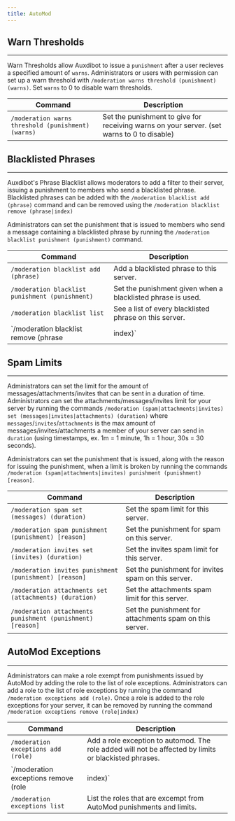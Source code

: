 ```yaml
---
title: AutoMod
---
```


## Warn Thresholds

-----

Warn Thresholds allow Auxdibot to issue a `punishment` after a user recieves a specified amount of `warns`. Administrators or users with permission can set up a warn threshold with `/moderation warns threshold (punishment) (warns)`. Set `warns` to 0 to disable warn thresholds.

| Command  | Description |
| ------------- | ------------------- |
| `/moderation warns threshold (punishment) (warns)`| Set the punishment to give for receiving warns on your server. (set warns to 0 to disable) |

## Blacklisted Phrases

-----

Auxdibot's Phrase Blacklist allows moderators to add a filter to their server, issuing a punishment to members who send a blacklisted phrase. Blacklisted phrases can be added with the `/moderation blacklist add (phrase)` command and can be removed using the `/moderation blacklist remove (phrase|index)`

Administrators can set the punishment that is issued to members who send a message containing a blacklisted phrase by running the `/moderation blacklist punishment (punishment)` command.

| Command  | Description |
| ------------- | ------------------- |
| `/moderation blacklist add (phrase)`| Add a blacklisted phrase to this server. |
| `/moderation blacklist punishment (punishment)`| Set the punishment given when a blacklisted phrase is used. |
| `/moderation blacklist list`| See a list of every blacklisted phrase on this server. |
| `/moderation blacklist remove (phrase|index)`| Remove a blacklisted phrase from the server. |

## Spam Limits

-----

Administrators can set the limit for the amount of messages/attachments/invites that can be sent in a duration of time. Administrators can set the attachments/messages/invites limit for your server by running the commands `/moderation (spam|attachments|invites) set (messages|invites|attachments) (duration)` where `messages`/`invites`/`attachments` is the max amount of messages/invites/attachments a member of your server can send in `duration` (using timestamps, ex. 1m = 1 minute, 1h = 1 hour, 30s = 30 seconds).

Administrators can set the punishment that is issued, along with the reason for issuing the punishment, when a limit is broken by running the commands `/moderation (spam|attachments|invites) punishment (punishment) [reason]`.

| Command  | Description |
| ------------- | ------------------- |
| `/moderation spam set (messages) (duration)`| Set the spam limit for this server. |
| `/moderation spam punishment (punishment) [reason]`| Set the punishment for spam on this server. |
| `/moderation invites set (invites) (duration)`| Set the invites spam limit for this server. |
| `/moderation invites punishment (punishment) [reason]`| Set the punishment for invites spam on this server. |
| `/moderation attachments set (attachments) (duration)`| Set the attachments spam limit for this server. |
| `/moderation attachments punishment (punishment) [reason]`| Set the punishment for attachments spam on this server. |

## AutoMod Exceptions

----

Administrators can make a role exempt from punishments issued by AutoMod by adding the role to the list of role exceptions. Administrators can add a role to the list of role exceptions by running the command `/moderation exceptions add (role)`. Once a role is added to the role exceptions for your server, it can be removed by running the command `/moderation exceptions remove (role|index)`

| Command  | Description |
| ------------- | ------------------- |
| `/moderation exceptions add (role)`| Add a role exception to automod. The role added will not be affected by limits or blackisted phrases. |
| `/moderation exceptions remove (role|index)`| Remove an AutoMod role exception. If you've deleted the role, use the index parameter, which is the placement of the item on /moderation exceptions list. |
| `/moderation exceptions list`| List the roles that are excempt from AutoMod punishments and limits. |